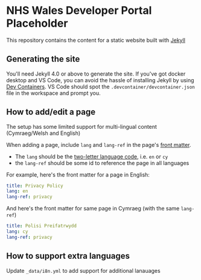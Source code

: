 # NHS Wales Developer Portal Placeholder

This repository contains the content for a static website built with [Jekyll](https://jekyllrb.com/)

## Generating the site
You'll need Jekyll 4.0 or above to generate the site.
If you've got docker desktop and VS Code, you can avoid the hassle of installing Jekyll by using [Dev Containers](https://code.visualstudio.com/docs/remote/containers).  VS Code should spot the `.devcontainer/devcontainer.json` file in the workspace and prompt you.


## How to add/edit a page

The setup has some limited support for multi-lingual content (Cymraeg/Welsh and English)

When adding a page, include `lang` and `lang-ref` in the page's [front matter](https://jekyllrb.com/docs/front-matter/).

 - The `lang` should be the [two-letter language code](https://en.wikipedia.org/wiki/List_of_ISO_639-1_codes), i.e. `en` or `cy`
 - the `lang-ref` should be some id to reference the page in all languages

For example, here's the front matter for a page in English:
```yml
title: Privacy Policy
lang: en
lang-ref: privacy
```

And here's the front matter for same page in Cymraeg (with the same `lang-ref`)
```yml
title: Polisi Preifatrwydd
lang: cy
lang-ref: privacy
```

## How to support extra languages

Update `_data/i8n.yml` to add support for additional lanauages